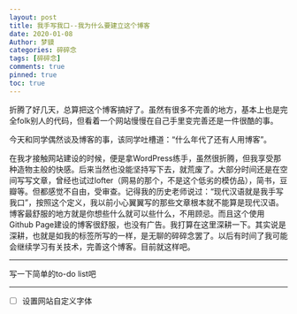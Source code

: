 ```yaml
---
layout: post
title: 我手写我口--我为什么要建立这个博客
date: 2020-01-08
Author: 梦貘
categories: 碎碎念
tags: [碎碎念]
comments: true
pinned: true
toc: true
--- 
```

折腾了好几天，总算把这个博客搞好了。虽然有很多不完善的地方，基本上也是完全folk别人的代码，但看着一个网站慢慢在自己手里变完善还是一件很酷的事。

今天和同学偶然谈及博客的事，该同学吐槽道：“什么年代了还有人用博客”。

在我才接触网站建设的时候，便是拿WordPress练手，虽然很折腾，但我享受那种造物主般的快感。后来当然也没能坚持写下去，就荒废了。大部分时间还是在空间写写文章，曾经也试过lofter（网易的那个，不是这个低劣的模仿品），简书，豆瓣等。但都感觉不自由，受审查。记得我的历史老师说过：“现代汉语就是我手写我口”，按照这个定义，我以前小心翼翼写的那些文章根本就不能算是现代汉语。博客最舒服的地方就是你想些什么就可以些什么，不用顾忌。而且这个使用Github Page建设的博客很舒服，也没有广告。我打算在这里深耕一下。其实说是深耕，也就是如我的标签所写的一样，是无聊的碎碎念罢了。以后有时间了我可能会继续学习有关技术，完善这个博客。目前就这样吧。

___
写一下简单的to-do list吧
___
- [ ] 设置网站自定义字体
